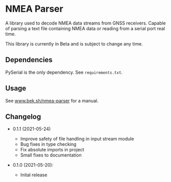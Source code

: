 # NMEA Parser

A library used to decode NMEA data streams from GNSS receivers. Capable of parsing a text file
containing NMEA data or reading from a serial port real time.

This library is currently in Beta and is subject to change any time.

## Dependencies

PySerial is the only dependency. See `requirements.txt`.

## Usage

See www.bek.sh/nmea-parser for a manual.

## Changelog

* 0.1.1 (2021-05-24)
	- Improve safety of file handling in input stream module
	- Bug fixes in type checking
	- Fix absolute imports in project
	- Small fixes to documentation

* 0.1.0 (2021-05-20):
    - Inital release
